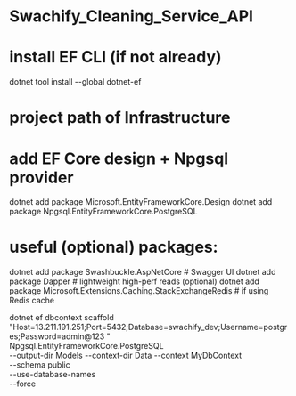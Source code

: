 # Swachify_Cleaning_Service_API

# install EF CLI (if not already)
dotnet tool install --global dotnet-ef

# project path of Infrastructure

# add EF Core design + Npgsql provider
dotnet add package Microsoft.EntityFrameworkCore.Design
dotnet add package Npgsql.EntityFrameworkCore.PostgreSQL
# useful (optional) packages: 
dotnet add package Swashbuckle.AspNetCore       # Swagger UI
dotnet add package Dapper                       # lightweight high-perf reads (optional)
dotnet add package Microsoft.Extensions.Caching.StackExchangeRedis  # if using Redis cache


dotnet ef dbcontext scaffold "Host=13.211.191.251;Port=5432;Database=swachify_dev;Username=postgres;Password=admin@123
" \
  Npgsql.EntityFrameworkCore.PostgreSQL \
  --output-dir Models --context-dir Data --context MyDbContext \
  --schema public \
  --use-database-names \
  --force
